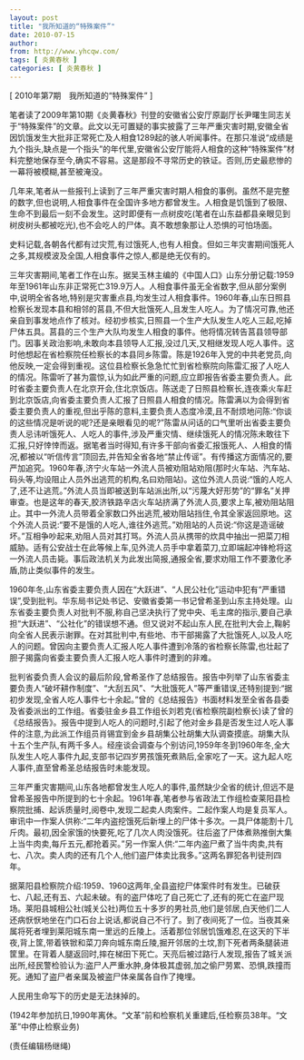 ```yaml
---
layout: post
title: "我所知道的“特殊案件”"
date: 2010-07-15
author: 
from: http://www.yhcqw.com/
tags: [ 炎黄春秋 ]
categories: [ 炎黄春秋 ]
---
```



[ 2010年第7期　我所知道的“特殊案件” ]


笔者读了2009年第10期《炎黄春秋》刊登的安徽省公安厅原副厅长尹曙生同志关于“特殊案件”的文章。此文以无可置疑的事实披露了三年严重灾害时期,安徽全省因饥饿发生大批非正常死亡及人相食1289起的骇人听闻事件。在那只准说“成绩是九个指头,缺点是一个指头”的年代里,安徽省公安厅能将人相食的这种“特殊案件”材料完整地保存至今,确实不容易。这是那段不寻常历史的铁证。否则,历史最悲惨的一幕将被模糊,甚至被淹没。


几年来,笔者从一些报刊上读到了三年严重灾害时期人相食的事例。虽然不是完整的数字,但也说明,人相食事件在全国许多地方都曾发生。人相食是饥饿到了极限、生命不到最后一刻不会发生。这时即便有一点树皮吃(笔者在山东益都县亲眼见到树皮树头都被吃光),也不会吃人的尸体。真不敢想象那让人恐惧的可怕场面。

史料记载,各朝各代都有过灾荒,有过饿死人,也有人相食。但如三年灾害期间饿死人之多,其规模波及全国,人相食事件之惊人,都是绝无仅有的。


三年灾害期间,笔者工作在山东。据吴玉林主编的《中国人口》山东分册记载:1959年至1961年山东非正常死亡319.9万人。人相食事件虽无全省数字,但从部分案例中,说明全省各地,特别是灾害重点县,均发生过人相食事件。1960年春,山东日照县检察长发现本县和相邻的莒县,不但大批饿死人,且发生人吃人。为了情况可靠,他还亲自到事发地点作了核对。经初步核实,日照县一个生产大队发生人吃人三起,吃掉尸体五具。莒县的三个生产大队均发生人相食的事件。他将情况转告莒县领导部门。因事关政治影响,未敢向本县领导人汇报,没过几天,又相继发现人吃人事件。这时他想起在省检察院任检察长的本县同乡陈雷。陈是1926年入党的中共老党员,向他反映,一定会得到重视。这位县检察长急急忙忙到省检察院向陈雷汇报了人吃人的情况。陈雷听了甚为震惊,认为如此严重的问题,应立即报告省委主要负责人。此时省委主要负责人在北京开会,住北京饭店。陈送走了日照县检察长,连夜乘火车赶到北京饭店,向省委主要负责人汇报了日照县人相食的情况。陈雷满以为会得到省委主要负责人的重视,但出乎陈的意料,主要负责人态度冷漠,且不耐烦地问陈:“你谈的这些情况是听说的呢?还是亲眼看见的呢?”陈雷从问话的口气里听出省委主要负责人忌讳听饿死人、人吃人的事件,涉及严重灾情、继续饿死人的情况陈未敢往下汇报,只好悻悻而返。据笔者当时得知,有许多干部向省委汇报饿死人、人相食的情况,都被以“听信传言”顶回去,并告知全省各地“禁止传谣”。有传播这方面情况的,要严加追究。1960年春,济宁火车站一外流人员被劝阻站劝阻(那时火车站、汽车站、码头等,均设阻止人员外出逃荒的机构,名曰劝阻站)。这位外流人员说:“饿的人吃人了,还不让逃荒。”外流人员当即被送到车站派出所,以“污蔑大好形势”的“罪名”关押审查。也是这年的春天,胶济铁路辛店火车站挤满了外流人员,要求上车,被劝阻站阻止。其中一外流人员带着全家数口外出逃荒,被劝阻站挡住,令其全家返回原地。这个外流人员说:“要不是饿的人吃人,谁往外逃荒。”劝阻站的人员说:“你这是造谣破坏。”互相争吵起来,劝阻人员对其打骂。外流人员从携带的炊具中抽出一把菜刀相威胁。适有公安战士在此等候上车,见外流人员手中拿着菜刀,立即端起冲锋枪将这一外流人员击毙。事后政法机关为此发出简报,通报全省,要求劝阻工作不要激化矛盾,防止类似事件的发生。


1960年冬,山东省委主要负责人因在“大跃进”、“人民公社化”运动中犯有“严重错误”,受到批判。华东局书记处书记、安徽省委第一书记曾希圣到山东主持处理。山东省委主要负责人对批判不服,称自己坚决执行了党中央、毛主席的指示,要自己承担“大跃进”、“公社化”的错误想不通。但又说对不起山东人民,在批判大会上,鞠躬向全省人民表示谢罪。在对其批判中,有些地、市干部揭露了大批饿死人,以及人吃人的问题。曾因向主要负责人汇报人吃人事件遭到冷落的省检察长陈雷,也壮起了胆子揭露向省委主要负责人汇报人吃人事件时遭到的非难。


批判省委负责人会议的最后阶段,曾希圣作了总结报告。报告中列举了山东省委主要负责人“破坏耕作制度”、“大刮五风”、“大批饿死人”等严重错误,还特别提到:“据初步发现,全省人吃人事件七十余起。”曾的《总结报告》书面材料发至全省各县委及省委派出的工作组。省委驻金乡县工作组长刘若克(省检察院副检察长)读了曾的《总结报告》。报告中提到人吃人的问题时,引起了他对金乡县是否发生过人吃人事件的注意,为此派工作组员肖锡宜到金乡县胡集公社胡集大队调查摸底。胡集大队十五个生产队,有两千多人。经座谈会调查与个别访问,1959年冬到1960年冬,全大队发生人吃人事件九起,支部书记四岁男孩饿死煮熟后,全家吃了一天。这九起人吃人事件,直至曾希圣总结报告时未能发现。


三年严重灾害期间,山东各地都曾发生人吃人的事件,虽然缺少全省的统计,但远不是曾希圣报告中所提到的七十余起。1961年春,笔者参与省政法工作组检查莱阳县检察院批捕、起诉质量时,阅卷中,发现二起卖人肉案件。二起作案人均是复员军人。审讯中一作案人供称:“二年内盗挖饿死后新埋上的尸体十多次。一具尸体能割十几斤肉。最初,因全家饿的快要死,吃了几次人肉没饿死。往后盗了尸体煮熟推倒大集上当牛肉卖,每斤五元,都抢着买。”另一作案人供:“二年内盗尸煮了当牛肉卖,共有七、八次。卖人肉的还有几个人,他们盗尸体卖比我多。”这两名罪犯各判徒刑四年。


据莱阳县检察院介绍:1959、1960这两年,全县盗挖尸体案件时有发生。已破获七、八起,还有五、六起未破。有的盗尸体吃了自己死亡了,还有的死亡在盗尸现场。莱阳县城相公社(城关公社)两位五十多岁的男社员,他们是邻居,白天他们二人还病恹恹地坐在门口石台上说话,都说自己不行了。到了夜间死了一位。当夜其亲属将死者埋到莱阳城东南一里远的丘陵上。活着那位邻居饥饿难忍,在这天的下半夜,背上筐,带着铁锨和菜刀奔向城东南丘陵,掘开邻居的土坟,割下死者两条腿装进筐里。在背着人腿返回时,摔在梯田下死亡。天亮后被过路行人发现,报告了城关派出所,经民警检验认为:盗尸人严重水肿,身体极其虚弱,加之偷尸劳累、恐惧,跌撞而死。通知了盗尸者亲属及被盗尸体亲属各自作了掩埋。

人民用生命写下的历史是无法抹掉的。

(1942年参加抗日,1990年离休。“文革”前和检察机关重建后,任检察员38年。“文革”中停止检察业务)

(责任编辑杨继绳)



